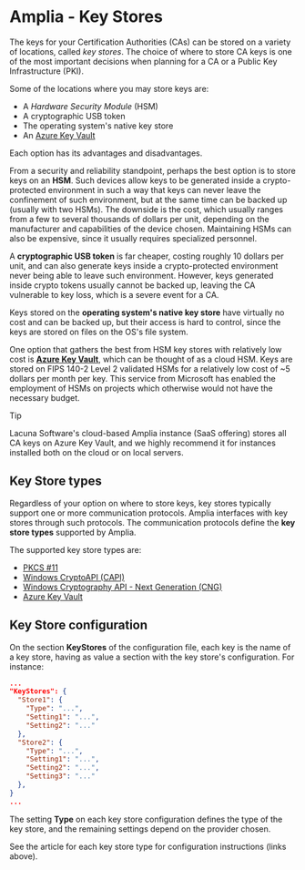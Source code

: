 ﻿# Amplia - Key Stores

The keys for your Certification Authorities (CAs) can be stored on a variety of locations, called *key stores*. The choice of where to store
CA keys is one of the most important decisions when planning for a CA or a Public Key Infrastructure (PKI).

Some of the locations where you may store keys are:

* A *Hardware Security Module* (HSM)
* A cryptographic USB token
* The operating system's native key store
* An [Azure Key Vault](https://azure.microsoft.com/en-us/services/key-vault/)

Each option has its advantages and disadvantages.

From a security and reliability standpoint, perhaps the best option is to store keys on an **HSM**. Such devices allow keys to be
generated inside a crypto-protected environment in such a way that keys can never leave the confinement of such environment,
but at the same time can be backed up (usually with two HSMs). The downside is the cost, which usually ranges from
a few to several thousands of dollars per unit, depending on the manufacturer and capabilities of the device chosen. Maintaining
HSMs can also be expensive, since it usually requires specialized personnel.

A **cryptographic USB token** is far cheaper, costing roughly 10 dollars per unit, and can also generate keys inside a crypto-protected
environment never being able to leave such environment. However, keys generated inside crypto tokens usually cannot be backed up,
leaving the CA vulnerable to key loss, which is a severe event for a CA.

Keys stored on the **operating system's native key store** have virtually no cost and can be backed up, but their access is hard
to control, since the keys are stored on files on the OS's file system.

One option that gathers the best from HSM key stores with relatively low cost is **[Azure Key Vault](https://azure.microsoft.com/en-us/services/key-vault/)**,
which can be thought of as a cloud HSM. Keys are stored on FIPS 140-2 Level 2 validated HSMs for a relatively low cost of ~5 dollars
per month per key. This service from Microsoft has enabled the employment of HSMs on projects which otherwise would not have the necessary
budget.

> [!TIP]
> Lacuna Software's cloud-based Amplia instance (SaaS offering) stores all CA keys on Azure Key Vault, and we highly recommend it
> for instances installed both on the cloud or on local servers.

## Key Store types

Regardless of your option on where to store keys, key stores typically support one or more communication protocols. Amplia interfaces
with key stores through such protocols. The communication protocols define the **key store types** supported by Amplia.

The supported key store types are:

* [PKCS #11](pkcs11.md)
* [Windows CryptoAPI (CAPI)](capi.md)
* [Windows Cryptography API - Next Generation (CNG)](cng.md)
* [Azure Key Vault](azure.md)

## Key Store configuration

On the section **KeyStores** of the configuration file, each key is the name of a key store, having as value a section with the key store's configuration. For instance:

```json
...
"KeyStores": {
  "Store1": {
    "Type": "...",
    "Setting1": "...",
    "Setting2": "..."
  },
  "Store2": {
    "Type": "...",
    "Setting1": "...",
    "Setting2": "...",
    "Setting3": "..."
  },
}
...
```

The setting **Type** on each key store configuration defines the type of the key store, and the remaining settings depend on the provider chosen.

See the article for each key store type for configuration instructions (links above).
